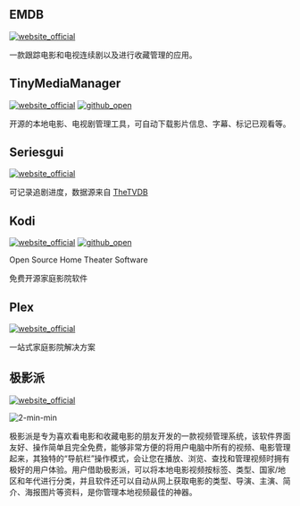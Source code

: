 ## EMDB

[![website_official](https://gitbook07.oss-cn-hangzhou.aliyuncs.com/website_official.svg)](http://www.emdb.eu/)

一款跟踪电影和电视连续剧以及进行收藏管理的应用。

## TinyMediaManager

[![website_official](https://gitbook07.oss-cn-hangzhou.aliyuncs.com/website_official.svg)](http://www.tinymediamanager.org/) [![github_open](https://gitbook07.oss-cn-hangzhou.aliyuncs.com/github_open.svg)](https://gitlab.com/tinyMediaManager)  

开源的本地电影、电视剧管理工具，可自动下载影片信息、字幕、标记已观看等。

## Seriesgui

[![website_official](https://gitbook07.oss-cn-hangzhou.aliyuncs.com/website_official.svg)](https://seriesgui.de/)

可记录追剧进度，数据源来自 [TheTVDB](https://www.thetvdb.com/?ref=appinn)

## Kodi

[![website_official](https://gitbook07.oss-cn-hangzhou.aliyuncs.com/website_official.svg)](https://kodi.tv/) [![github_open](https://gitbook07.oss-cn-hangzhou.aliyuncs.com/github_open.svg)](https://github.com/xbmc/xbmc)

Open Source Home Theater Software

免费开源家庭影院软件

## Plex
[![website_official](https://gitbook07.oss-cn-hangzhou.aliyuncs.com/website_official.svg)](https://www.plex.tv/)

一站式家庭影院解决方案

## 极影派
[![website_official](https://gitbook07.oss-cn-hangzhou.aliyuncs.com/website_official.svg)](http://www.jeenpi.com/)

![2-min-min](http://www.jeenpi.com/wp-content/uploads/2016/08/2-min-min.jpg)

极影派是专为喜欢看电影和收藏电影的朋友开发的一款视频管理系统，该软件界面友好、操作简单且完全免费，能够非常方便的将用户电脑中所有的视频、电影管理起来，其独特的“导航栏”操作模式，会让您在播放、浏览、查找和管理视频时拥有极好的用户体验。用户借助极影派，可以将本地电影视频按标签、类型、国家/地区和年代进行分类，并且软件还可以自动从网上获取电影的类型、导演、主演、简介、海报图片等资料，是你管理本地视频最佳的神器。
